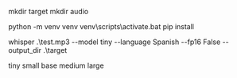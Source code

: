 mkdir target
mkdir audio

python -m venv venv
venv\scripts\activate.bat
pip install

whisper .\test.mp3 --model tiny --language Spanish --fp16 False --output_dir .\target

tiny
small
base
medium
large
